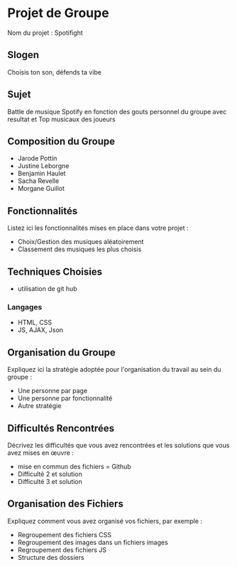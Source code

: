 # Projet de Groupe
Nom du projet : Spotifight

## Slogen
Choisis ton son, défends ta vibe

## Sujet
Battle de musique Spotify en fonction des gouts personnel du groupe 
avec resultat et Top musicaux des joueurs 

## Composition du Groupe
- Jarode Pottin 
- Justine Leborgne
- Benjamin Haulet
- Sacha Revelle
- Morgane Guillot

## Fonctionnalités
Listez ici les fonctionnalités mises en place dans votre projet :
- Choix/Gestion des musiques aléatoirement 
- Classement des musiques les plus choisis 

## Techniques Choisies
- utilisation de git hub 

### Langages
- HTML, CSS
- JS, AJAX, Json 

## Organisation du Groupe
Expliquez ici la stratégie adoptée pour l'organisation du travail au sein du groupe :
- Une personne par page
- Une personne par fonctionnalité
- Autre stratégie

## Difficultés Rencontrées
Décrivez les difficultés que vous avez rencontrées et les solutions que vous avez mises en œuvre :
- mise en commun des fichiers = Github
- Difficulté 2 et solution
- Difficulté 3 et solution

## Organisation des Fichiers
Expliquez comment vous avez organisé vos fichiers, par exemple :
- Regroupement des fichiers CSS
- Regroupement des images dans un fichiers images
- Regroupement des fichiers JS 
- Structure des dossiers
